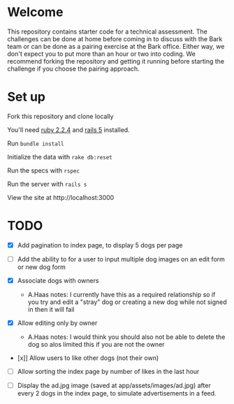 # Welcome

This repository contains starter code for a technical assessment. The challenges can be done at home before coming in to discuss with the Bark team or can be done as a pairing exercise at the Bark office. Either way, we don't expect you to put more than an hour or two into coding. We recommend forking the repository and getting it running before starting the challenge if you choose the pairing approach.

# Set up

Fork this repository and clone locally

You'll need [ruby 2.2.4](https://rvm.io/rvm/install) and [rails 5](http://guides.rubyonrails.org/getting_started.html#installing-rails) installed.

Run `bundle install`

Initialize the data with `rake db:reset`

Run the specs with `rspec`

Run the server with `rails s`

View the site at http://localhost:3000

# TODO

- [x] Add pagination to index page, to display 5 dogs per page

- [ ] Add the ability to for a user to input multiple dog images on an edit form or new dog form

- [x] Associate dogs with owners

  - A.Haas notes: I currently have this as a required relationship so if you try and edit a "stray" dog or creating a new dog while not signed in then it will fail

- [x] Allow editing only by owner

  - A.Haas notes: I would think you should also not be able to delete the dog so alos limited this if you are not the owner

- [x]] Allow users to like other dogs (not their own)

- [ ] Allow sorting the index page by number of likes in the last hour

- [ ] Display the ad.jpg image (saved at app/assets/images/ad.jpg) after every 2 dogs in the index page, to simulate advertisements in a feed.
